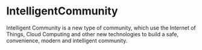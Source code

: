 # IntelligentCommunity
Intelligent Community is a new type of community, which use the Internet of Things, Cloud Computing and other new technologies to build a safe, convenience, modern and intelligent community.
